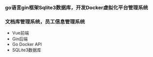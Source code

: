 ### go语言gin框架Sqlite3数据库，开发Docker虚拟化平台管理系统
### 文档库管理系统，员工信息管理系统

* Vue前端
* Gin后端
* Go Docker API
* SQLite3数据库
